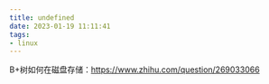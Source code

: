 ```yaml
---
title: undefined
date: 2023-01-19 11:11:41
tags:
- linux
---
```


B+树如何在磁盘存储：https://www.zhihu.com/question/269033066

